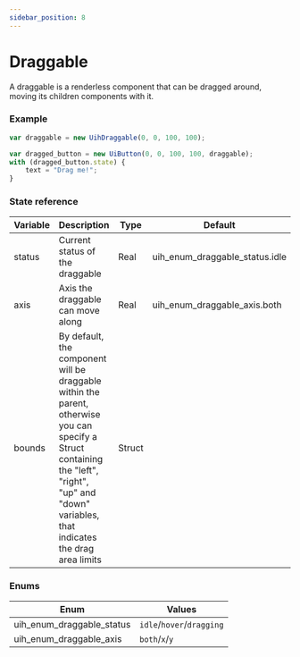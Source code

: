 ```yaml
---
sidebar_position: 8
---
```


# Draggable

A draggable is a renderless component that can be dragged around, moving its children components with it.

### Example

```js
var draggable = new UihDraggable(0, 0, 100, 100);

var dragged_button = new UiButton(0, 0, 100, 100, draggable);
with (dragged_button.state) {
	text = "Drag me!";
}
```

### State reference

| Variable | Description                                                                                                                                                                                      | Type   | Default                        |
|----------|--------------------------------------------------------------------------------------------------------------------------------------------------------------------------------------------------|--------|--------------------------------|
| status   | Current status of the draggable                                                                                                                                                                  | Real   | uih_enum_draggable_status.idle |
| axis     | Axis the draggable can move along                                                                                                                                                                | Real   | uih_enum_draggable_axis.both   |
| bounds   | By default, the component will be draggable within the parent, otherwise you can specify a Struct containing the "left", "right", "up" and "down" variables, that indicates the drag area limits | Struct |                                |                         |                          |

### Enums

| Enum                         | Values                    |
|------------------------------|---------------------------|
| uih_enum_draggable_status    | `idle`/`hover`/`dragging` |
| uih_enum_draggable_axis      | `both`/`x`/`y`            |
